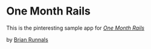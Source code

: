 # One Month Rails

This is the pinteresting sample app for 
[*One Month Rails*](http://onemonthrails.com)

by [Brian Runnals](linkedin.com/in/brunnals)